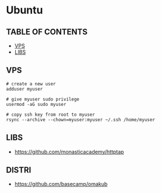 # Ubuntu

## TABLE OF CONTENTS

-   [VPS](#vps)
-   [LIBS](#libs)

## VPS

    # create a new user
    adduser myuser

    # give myuser sudo privilege
    usermod -aG sudo myuser

    # copy ssh key from root to myuser
    rsync --archive --chown=myuser:myuser ~/.ssh /home/myuser

## LIBS

-   <https://github.com/monasticacademy/httptap>

## DISTRI
- https://github.com/basecamp/omakub